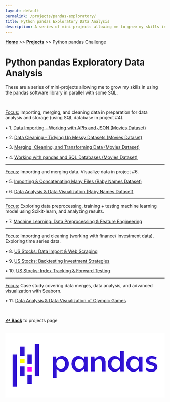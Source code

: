 ```yaml
---
layout: default
permalink: /projects/pandas-exploratory/
title: Python pandas Exploratory Data Analysis
description: A series of mini-projects allowing me to grow my skills in using the pandas software library.
---
```

**[Home](../../)** >> **[Projects](/projects/)** >> Python pandas Challenge

# Python pandas Exploratory Data Analysis

These are a series of mini-projects allowing me to grow my skills in using the pandas software library in parallel with some SQL.

<br>

<u>Focus:</u> Importing, merging, and cleaning data in preparation for data analysis and storage (using SQL database in project #4).

• 1. [Data Importing - Working with APIs and JSON (Movies Dataset)](#)

• 2. [Data Cleaning - Tidying Up Messy Datasets (Movies Dataset)](#)

• 3. [Merging, Cleaning, and Transforming Data (Movies Dataset)](#)

• 4. [Working with pandas and SQL Databases (Movies Dataset)](#)

-------
<u>Focus:</u> Importing and merging data. Visualize data in project #6.

• 5. [Importing & Concatenating Many Files (Baby Names Dataset)](#)

• 6. [Data Analysis & Data Visualization (Baby Names Dataset)](#)

-------
<u>Focus:</u> Exploring data preprocessing, training + testing machine learning model using Scikit-learn, and analyzing results.

• 7. [Machine Learning: Data Preprocessing & Feature Engineering](#)

-------
<u>Focus:</u> Importing and cleaning (working with finance/ investment data). Exploring time series data.

• 8. [US Stocks: Data Import & Web Scraping](#)

• 9. [US Stocks: Backtesting Investment Strategies](#)

• 10. [US Stocks: Index Tracking & Forward Testing](#)

-------
<u>Focus:</u> Case study covering data merges, data analysis, and advanced visualization with Seaborn.

• 11. [Data Analysis & Data Visualization of Olympic Games](#)

<br>

**[↩ Back](../)** to projects page

<br>

<img src="/projects/pandas_project_challenge/pandas_logo.png" alt="pandas_logo" style="filter: brightness(2.5);">
